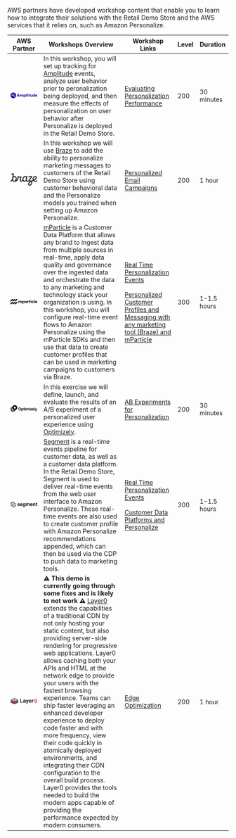 AWS partners have developed workshop content that enable you to learn how to integrate their solutions with the Retail Demo Store and the AWS services that it relies on, such as Amazon Personalize.

AWS Partner | Workshops Overview | Workshop Links | Level | Duration
--- | --- | --- | --- | ---
![Amplitude logo](./assets/amplitude.svg) | In this workshop, you will set up tracking for [Amplitude](https://amplitude.com/) events, analyze user behavior prior to peronalization being deployed, and then measure the effects of personalization on user behavior after Personalize is deployed in the Retail Demo Store. | [Evaluating Personalization Performance](https://github.com/aws-samples/retail-demo-store/blob/master/workshop/3-Experimentation/3.5-Amplitude-Performance-Metrics.ipynb) | 200 | 30 minutes
![Braze logo](./assets/braze.svg) | In this workshop we will use [Braze](https://www.braze.com/) to add the ability to personalize marketing messages to customers of the Retail Demo Store using customer behavioral data and the Personalize models you trained when setting up Amazon Personalize. | [Personalized Email Campaigns](https://github.com/aws-samples/retail-demo-store/blob/master/workshop/4-Messaging/4.2-Braze.ipynb) | 200 | 1 hour
![mParticle logo](./assets/mparticle.svg) | [mParticle](https://mparticle.com/) is a Customer Data Platform that allows any brand to ingest data from multiple sources in real-time, apply data quality and governance over the ingested data and orchestrate the data to any marketing and technology stack your organization is using.  In this workshop, you will configure real-time event flows to Amazon Personalize using the mParticle SDKs and then use that data to create customer profiles that can be used in marketing campaigns to customers via Braze. | [Real Time Personalization Events](https://github.com/aws-samples/retail-demo-store/blob/master/workshop/1-Personalization/Lab-6-Real-time-events-mParticle.ipynb) <br/><br/> [Personalized Customer Profiles and Messaging with any marketing tool (Braze) and mParticle](https://github.com/aws-samples/retail-demo-store/blob/master/workshop/6-CustomerDataPlatforms/6.2-mParticle.ipynb) | 300 | 1-1.5 hours
![Optimizely logo](./assets/optimizely.svg) | In this exercise we will define, launch, and evaluate the results of an A/B experiment of a personalized user experience using [Optimizely](https://www.optimizely.com/). | [AB Experiments for Personalization](https://github.com/aws-samples/retail-demo-store/blob/master/workshop/3-Experimentation/3.6-Optimizely-AB-Experiment.ipynb) | 200 | 30 minutes
![Segment logo](./assets/segment.svg) | [Segment](https://segment.com/) is a real-time events pipeline for customer data, as well as a customer data platform.  In the Retail Demo Store, Segment is used to deliver real-time events from the web user interface to Amazon Personalize.  These real-time events are also used to create customer profile with Amazon Personalize recommendations appended, which can then be used via the CDP to push data to marketing tools. | [Real Time Personalization Events](https://github.com/aws-samples/retail-demo-store/blob/master/workshop/1-Personalization/Lab-5-Real-time-events-Segment.ipynb) <br/><br/> [Customer Data Platforms and Personalize](https://github.com/aws-samples/retail-demo-store/blob/master/workshop/6-CustomerDataPlatforms/6.1-Segment.ipynb) | 300 | 1-1.5 hours
![Layer0 logo](./assets/Layer0.svg) | :warning: **This demo is currently going through some fixes and is likely to not work** :warning: [Layer0](https://layer0.co/) extends the capabilities of a traditional CDN by not only hosting your static content, but also providing server-side rendering for progressive web applications. Layer0 allows caching both your APIs and HTML at the network edge to provide your users with the fastest browsing experience. Teams can ship faster leveraging an enhanced developer experience to deploy code faster and with more frequency, view their code quickly in atomically deployed environments, and integrating their CDN configuration to the overall build process. Layer0 provides the tools needed to build the modern apps capable of providing the performance expected by modern consumers.  | [Edge Optimization](https://github.com/aws-samples/retail-demo-store/blob/master/workshop/8-PerformanceOptimization/8.1-Layer0.ipynb) | 200 | 1 hour
